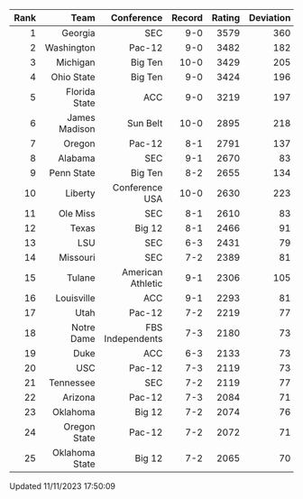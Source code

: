 | Rank  | Team                 | Conference           | Record   | Rating | Deviation |
| ---:  | ---:                 | ---:                 | ---:     | ---:   | ---:      |
| 1     | Georgia              | SEC                  | 9-0      | 3579   | 360       |
| 2     | Washington           | Pac-12               | 9-0      | 3482   | 182       |
| 3     | Michigan             | Big Ten              | 10-0     | 3429   | 205       |
| 4     | Ohio State           | Big Ten              | 9-0      | 3424   | 196       |
| 5     | Florida State        | ACC                  | 9-0      | 3219   | 197       |
| 6     | James Madison        | Sun Belt             | 10-0     | 2895   | 218       |
| 7     | Oregon               | Pac-12               | 8-1      | 2791   | 137       |
| 8     | Alabama              | SEC                  | 9-1      | 2670   | 83        |
| 9     | Penn State           | Big Ten              | 8-2      | 2655   | 134       |
| 10    | Liberty              | Conference USA       | 10-0     | 2630   | 223       |
| 11    | Ole Miss             | SEC                  | 8-1      | 2610   | 83        |
| 12    | Texas                | Big 12               | 8-1      | 2466   | 91        |
| 13    | LSU                  | SEC                  | 6-3      | 2431   | 79        |
| 14    | Missouri             | SEC                  | 7-2      | 2389   | 81        |
| 15    | Tulane               | American Athletic    | 9-1      | 2306   | 105       |
| 16    | Louisville           | ACC                  | 9-1      | 2293   | 81        |
| 17    | Utah                 | Pac-12               | 7-2      | 2219   | 77        |
| 18    | Notre Dame           | FBS Independents     | 7-3      | 2180   | 73        |
| 19    | Duke                 | ACC                  | 6-3      | 2133   | 73        |
| 20    | USC                  | Pac-12               | 7-3      | 2119   | 73        |
| 21    | Tennessee            | SEC                  | 7-2      | 2119   | 77        |
| 22    | Arizona              | Pac-12               | 7-3      | 2084   | 71        |
| 23    | Oklahoma             | Big 12               | 7-2      | 2074   | 76        |
| 24    | Oregon State         | Pac-12               | 7-2      | 2072   | 71        |
| 25    | Oklahoma State       | Big 12               | 7-2      | 2065   | 70        |

Updated 11/11/2023 17:50:09
